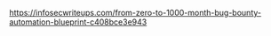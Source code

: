 

https://infosecwriteups.com/from-zero-to-1000-month-bug-bounty-automation-blueprint-c408bce3e943


